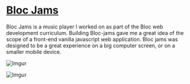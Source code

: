 [<h1>Bloc Jams</h1>](https://kurtjams.netlify.com/)

Bloc Jams is a music player I worked on as part of the Bloc web development curriculum. Building Bloc-jams gave me a great idea of the scope of a front-end vanilla javascript web application. Bloc jams was designed to be a great experience on a big computer screen, or on a smaller mobile device.

![Imgur](https://i.imgur.com/06pvM3L.png)

![Imgur](https://i.imgur.com/Q6QG49v.png)

